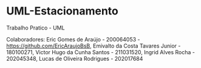 # UML-Estacionamento
Trabalho Pratico - UML 

Colaboradores:
Eric Gomes de Araújo - 200064053 - https://github.com/EricAraujoBsB,
Emivalto da Costa Tavares Junior - 180100271,
Victor Hugo da Cunha Santos - 211031520,
Ingrid Alves Rocha - 202045348,
Lucas de Oliveira Rodrigues - 202017684
